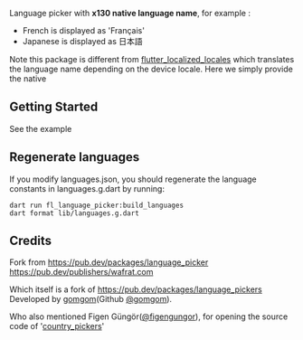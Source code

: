 Language picker with __x130 native language name__, for example : 

- French is displayed as 'Français'
- Japanese is displayed as 日本語

Note this package is different from [flutter_localized_locales](https://pub.dev/packages/flutter_localized_locales) which translates the language name depending on the device locale.
Here we simply provide the native

## Getting Started

See the example

## Regenerate languages

If you modify languages.json, you should regenerate the language constants in languages.g.dart by running:

```
dart run fl_language_picker:build_languages
dart format lib/languages.g.dart
```

## Credits

Fork from https://pub.dev/packages/language_picker
https://pub.dev/publishers/wafrat.com

Which itself is a fork of https://pub.dev/packages/language_pickers
Developed by [gomgom](https://www.gomgom.net)(Github [@gomgom](https://github.com/gomgom)).

Who also mentioned Figen Güngör([@figengungor](https://github.com/figengungor)), for opening the source code of '[country_pickers](https://pub.dartlang.org/packages/country_pickers)'
